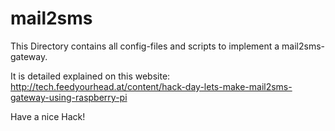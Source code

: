 # mail2sms 

This Directory contains all config-files and scripts to implement a mail2sms-gateway.

It is detailed explained on this website: http://tech.feedyourhead.at/content/hack-day-lets-make-mail2sms-gateway-using-raspberry-pi

Have a nice Hack!
